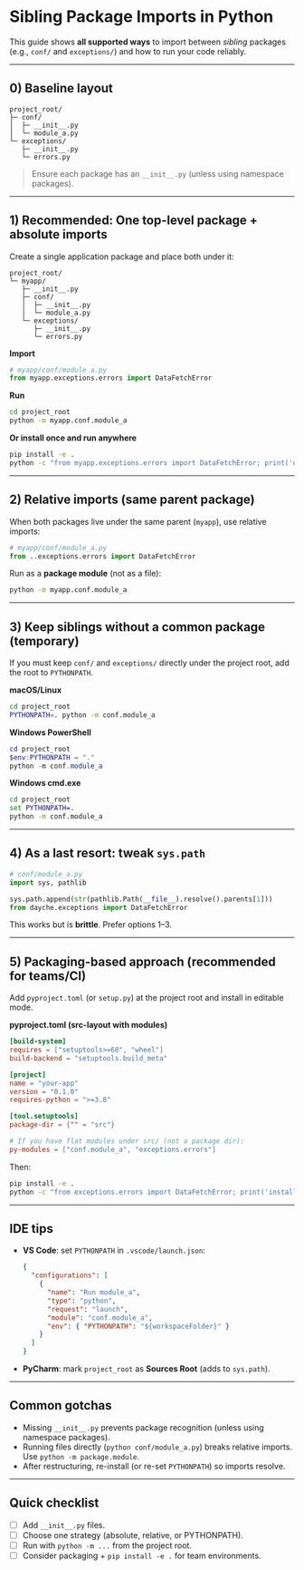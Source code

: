 # Sibling Package Imports in Python

This guide shows **all supported ways** to import between *sibling* packages (e.g., `conf/` and `exceptions/`) and how to run your code reliably.

---

## 0) Baseline layout
```
project_root/
├─ conf/
│  ├─ __init__.py
│  └─ module_a.py
└─ exceptions/
   ├─ __init__.py
   └─ errors.py
```
> Ensure each package has an `__init__.py` (unless using namespace packages).

---

## 1) Recommended: One top-level package + absolute imports
Create a single application package and place both under it:
```
project_root/
└─ myapp/
   ├─ __init__.py
   ├─ conf/
   │  ├─ __init__.py
   │  └─ module_a.py
   └─ exceptions/
      ├─ __init__.py
      └─ errors.py
```
**Import**
```python
# myapp/conf/module_a.py
from myapp.exceptions.errors import DataFetchError
```
**Run**
```bash
cd project_root
python -m myapp.conf.module_a
```
**Or install once and run anywhere**
```bash
pip install -e .
python -c "from myapp.exceptions.errors import DataFetchError; print('ok')"
```

---

## 2) Relative imports (same parent package)
When both packages live under the same parent (`myapp`), use relative imports:
```python
# myapp/conf/module_a.py
from ..exceptions.errors import DataFetchError
```
Run as a **package module** (not as a file):
```bash
python -m myapp.conf.module_a
```

---

## 3) Keep siblings without a common package (temporary)
If you must keep `conf/` and `exceptions/` directly under the project root, add the root to `PYTHONPATH`.

**macOS/Linux**
```bash
cd project_root
PYTHONPATH=. python -m conf.module_a
```

**Windows PowerShell**
```powershell
cd project_root
$env:PYTHONPATH = "."
python -m conf.module_a
```

**Windows cmd.exe**
```bat
cd project_root
set PYTHONPATH=.
python -m conf.module_a
```

---

## 4) As a last resort: tweak `sys.path`

```python
# conf/module_a.py
import sys, pathlib

sys.path.append(str(pathlib.Path(__file__).resolve().parents[1]))
from dayche.exceptions import DataFetchError
```
This works but is **brittle**. Prefer options 1–3.

---

## 5) Packaging-based approach (recommended for teams/CI)
Add `pyproject.toml` (or `setup.py`) at the project root and install in editable mode.

**pyproject.toml (src-layout with modules)**
```toml
[build-system]
requires = ["setuptools>=68", "wheel"]
build-backend = "setuptools.build_meta"

[project]
name = "your-app"
version = "0.1.0"
requires-python = ">=3.8"

[tool.setuptools]
package-dir = {"" = "src"}

# If you have flat modules under src/ (not a package dir):
py-modules = ["conf.module_a", "exceptions.errors"]
```

Then:
```bash
pip install -e .
python -c "from exceptions.errors import DataFetchError; print('installed')"
```

---

## IDE tips
- **VS Code**: set `PYTHONPATH` in `.vscode/launch.json`:
  ```json
  {
    "configurations": [
      {
        "name": "Run module_a",
        "type": "python",
        "request": "launch",
        "module": "conf.module_a",
        "env": { "PYTHONPATH": "${workspaceFolder}" }
      }
    ]
  }
  ```
- **PyCharm**: mark `project_root` as **Sources Root** (adds to `sys.path`).

---

## Common gotchas
- Missing `__init__.py` prevents package recognition (unless using namespace packages).
- Running files directly (`python conf/module_a.py`) breaks relative imports. Use `python -m package.module`.
- After restructuring, re-install (or re-set `PYTHONPATH`) so imports resolve.

---

## Quick checklist
- [ ] Add `__init__.py` files.
- [ ] Choose one strategy (absolute, relative, or PYTHONPATH).
- [ ] Run with `python -m ...` from the project root.
- [ ] Consider packaging + `pip install -e .` for team environments.
